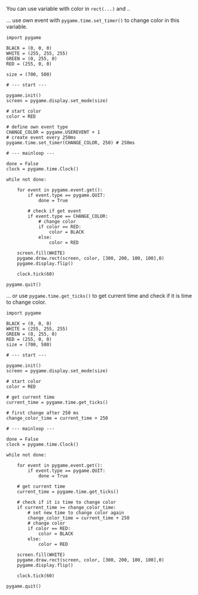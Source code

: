 You can use variable with color in `rect(...)` and ..

... use own event with `pygame.time.set_timer()` to change color in this variable.



    import pygame
    
    BLACK = (0, 0, 0)
    WHITE = (255, 255, 255)
    GREEN = (0, 255, 0)
    RED = (255, 0, 0)

    size = (700, 500)
    
    # --- start ---
    
    pygame.init()
    screen = pygame.display.set_mode(size)
    
    # start color
    color = RED
    
    # define own event type
    CHANGE_COLOR = pygame.USEREVENT + 1
    # create event every 250ms
    pygame.time.set_timer(CHANGE_COLOR, 250) # 250ms
    
    # --- mainloop ---

    done = False
    clock = pygame.time.Clock()

    while not done:
    
        for event in pygame.event.get():
            if event.type == pygame.QUIT:
                done = True

            # check if get event
            if event.type == CHANGE_COLOR:
                # change color
                if color == RED:
                    color = BLACK
                else:
                    color = RED
                    
        screen.fill(WHITE)
        pygame.draw.rect(screen, color, [300, 200, 100, 100],0)
        pygame.display.flip()
    
        clock.tick(60)
    
    pygame.quit()

... or use `pygame.time.get_ticks()` to get current time and check if it is time to change color.

    import pygame
    
    BLACK = (0, 0, 0)
    WHITE = (255, 255, 255)
    GREEN = (0, 255, 0)
    RED = (255, 0, 0)
    size = (700, 500)
    
    # --- start ---
    
    pygame.init()
    screen = pygame.display.set_mode(size)

    # start color    
    color = RED
    
    # get current time
    current_time = pygame.time.get_ticks()

    # first change after 250 ms
    change_color_time = current_time + 250
    
    # --- mainloop ---
    
    done = False
    clock = pygame.time.Clock()
    
    while not done:
    
        for event in pygame.event.get():
            if event.type == pygame.QUIT:
                done = True
    
        # get current time 
        current_time = pygame.time.get_ticks()
        
        # check if it is time to change color
        if current_time >= change_color_time:
            # set new time to change color again
            change_color_time = current_time + 250
            # change color
            if color == RED:
                color = BLACK
            else:
                color = RED                    
    
        screen.fill(WHITE)
        pygame.draw.rect(screen, color, [300, 200, 100, 100],0)
        pygame.display.flip()
    
        clock.tick(60)
    
    pygame.quit()
